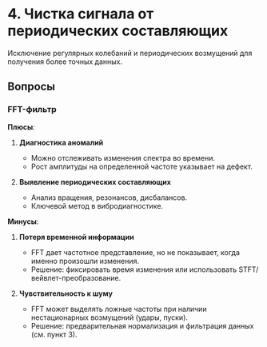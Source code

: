 # 4. Чистка сигнала от периодических составляющих

Исключение регулярных колебаний и периодических возмущений для получения более точных данных.

## Вопросы  

### FFT-фильтр

**Плюсы**:

1. **Диагностика аномалий**

   - Можно отслеживать изменения спектра во времени.  
   - Рост амплитуды на определенной частоте указывает на дефект.  

2. **Выявление периодических составляющих**  
   - Анализ вращения, резонансов, дисбалансов.  
   - Ключевой метод в вибродиагностике.  

**Минусы**:  
1. **Потеря временной информации**  
   - FFT дает частотное представление, но не показывает, когда именно произошли изменения.  
   - Решение: фиксировать время изменения или использовать STFT/вейвлет-преобразование.  

2. **Чувствительность к шуму**  
   - FFT может выделять ложные частоты при наличии нестационарных возмущений (удары, пуски).  
   - Решение: предварительная нормализация и фильтрация данных (см. пункт 3).  


